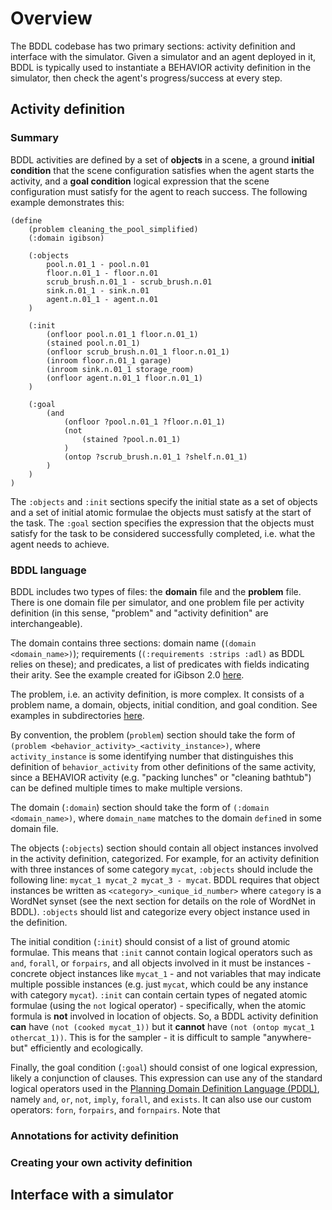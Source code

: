 # Overview

The BDDL codebase has two primary sections: activity definition and interface with the simulator. Given a simulator and an agent deployed in it, BDDL is typically used to instantiate a BEHAVIOR activity definition in the simulator, then check the agent's progress/success at every step. 

## Activity definition

### Summary

BDDL activities are defined by a set of **objects** in a scene, a ground **initial condition** that the scene configuration satisfies when the agent starts the activity, and a **goal condition** logical expression that the scene configuration must satisfy for the agent to reach success. The following example demonstrates this:

```
(define 
    (problem cleaning_the_pool_simplified)
    (:domain igibson)

    (:objects
     	pool.n.01_1 - pool.n.01
    	floor.n.01_1 - floor.n.01
    	scrub_brush.n.01_1 - scrub_brush.n.01
        sink.n.01_1 - sink.n.01
    	agent.n.01_1 - agent.n.01
    )
    
    (:init 
        (onfloor pool.n.01_1 floor.n.01_1) 
        (stained pool.n.01_1) 
        (onfloor scrub_brush.n.01_1 floor.n.01_1) 
        (inroom floor.n.01_1 garage) 
        (inroom sink.n.01_1 storage_room)
        (onfloor agent.n.01_1 floor.n.01_1)
    )
    
    (:goal 
        (and 
            (onfloor ?pool.n.01_1 ?floor.n.01_1) 
            (not 
                (stained ?pool.n.01_1)
            ) 
            (ontop ?scrub_brush.n.01_1 ?shelf.n.01_1) 
        )
    )
)
```
The `:objects` and `:init` sections specify the initial state as a set of objects and a set of initial atomic formulae the objects must satisfy at the start of the task. The `:goal` section specifies the expression that the objects must satisfy for the task to be considered successfully completed, i.e. what the agent needs to achieve. 

### BDDL language 

BDDL includes two types of files: the **domain** file and the **problem** file. There is one domain file per simulator, and one problem file per activity definition (in this sense, "problem" and "activity definition" are interchangeable). 

The domain contains three sections: domain name (`(domain <domain_name>)`); requirements (`(:requirements :strips :adl)` as BDDL relies on these); and predicates, a list of predicates with fields indicating their arity. See the example created for iGibson 2.0 [here](https://github.com/StanfordVL/bddl/blob/master/bddl/activity_definitions/domain_igibson.bddl).

The problem, i.e. an activity definition, is more complex. It consists of a problem name, a domain, objects, initial condition, and goal condition. See examples in subdirectories [here](https://github.com/StanfordVL/bddl/tree/master/bddl/activity_definitions). 

By convention, the problem (`problem`) section should take the form of `(problem <behavior_activity>_<activity_instance>)`, where `activity_instance` is some identifying number that distinguishes this definition of `behavior_activity` from other definitions of the same activity, since a BEHAVIOR activity (e.g. "packing lunches" or "cleaning bathtub") can be defined multiple times to make multiple versions.

The domain (`:domain`) section should take the form of `(:domain <domain_name>)`, where `domain_name` matches to the domain `define`d in some domain file. 

The objects (`:objects`) section should contain all object instances involved in the activity definition, categorized. For example, for an activity definition with three instances of some category `mycat`, `:objects` should include the following line: `mycat_1 mycat_2 mycat_3 - mycat`. BDDL requires that object instances be written as `<category>_<unique_id_number>` where `category` is a WordNet synset (see the next section for details on the role of WordNet in BDDL). `:objects` should list and categorize every object instance used in the definition. 

The initial condition (`:init`) should consist of a list of ground atomic formulae. This means that `:init` cannot contain logical operators such as `and`, `forall`, or `forpairs`, and all objects involved in it must be instances - concrete object instances like `mycat_1` - and not variables that may indicate multiple possible instances (e.g. just `mycat`, which could be any instance with category `mycat`). `:init` can contain certain types of negated atomic formulae (using the `not` logical operator) - specifically, when the atomic formula is **not** involved in location of objects. So, a BDDL activity definition **can** have `(not (cooked mycat_1))` but it **cannot** have `(not (ontop mycat_1 othercat_1))`. This is for the sampler - it is difficult to sample "anywhere-but" efficiently and ecologically. 

Finally, the goal condition (`:goal`) should consist of one logical expression, likely a conjunction of clauses. This expression can use any of the standard logical operators used in the [Planning Domain Definition Language (PDDL)](https://planning.wiki/ref/pddl/problem), namely `and`, `or`, `not`, `imply`, `forall`, and `exists`. It can also use our custom operators: `forn`, `forpairs`, and `fornpairs`. Note that 

### Annotations for activity definition


### Creating your own activity definition


## Interface with a simulator 

